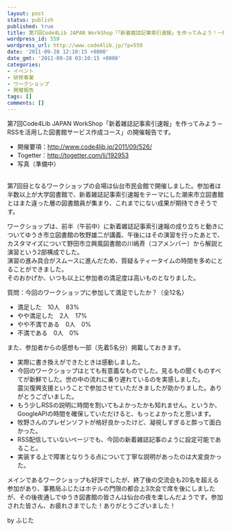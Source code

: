 ```yaml
---
layout: post
status: publish
published: true
title: 第7回Code4Lib JAPAN WorkShop「「新着雑誌記事索引速報」を作ってみよう！－RSSを活用した図書館サービス作成コース」（サービス構築コース））開催報告
wordpress_id: 559
wordpress_url: http://www.code4lib.jp/?p=559
date: '2011-09-28 12:10:15 +0000'
date_gmt: '2011-09-28 03:10:15 +0000'
categories:
- イベント
- 研修事業
- ワークショップ
- 開催報告
tags: []
comments: []
---
```

<p>第7回Code4Lib JAPAN WorkShop「新着雑誌記事索引速報」を作ってみよう－RSSを活用した図書館サービス作成コース」の開催報告です。</p>
<ul>
<li>開催要項：<a href="http://www.code4lib.jp/2011/09/526/">http://www.code4lib.jp/2011/09/526/</a></li>
<li>Togetter：<a href="http://togetter.com/li/192953">http://togetter.com/li/192953</a></li>
<li>写真（準備中）</li>
</ul>
<p><!--more--><br />
第7回目となるワークショップの会場は仙台市民会館で開催しました。参加者は半数以上が大学図書館で、新着雑誌記事索引速報をテーマにした潮来市立図書館とはまた違った層の図書館員が集まり、これまでにない成果が期待できそうです。</p>
<p>ワークショップは、前半（午前中）に新着雑誌記事索引速報の成り立ちと動きについてゆうき市立図書館の牧野雄二が講義、午後にはその演習を行ったあとで、カスタマイズについて野田市立興風図書館の川嶋斉（コアメンバー）から解説と演習という2部構成でした。<br />
演習の進み具合がスムースに進んだため、質疑＆ティータイムの時間を多めにとることができました。<br />
そのおかげか、いつも以上に参加者の満足度は高いものとなりました。</p>
<p>質問：今回のワークショップに参加して満足でしたか？（全12名）</p>
<ul>
<li>満足した　10人　83%</li>
<li>やや満足した　2人　17%</li>
<li>やや不満である　0人　0%</li>
<li>不満である　0人　0%</li>
</ul>
<p>また、参加者からの感想も一部（先着5名分）掲載しておきます。</p>
<ul>
<li>実際に書き換えができたときは感動しました。</li>
<li>今回のワークショップはとても有意義なものでした。見るもの聞くものすべてが新鮮でした。世の中の流れに乗り遅れているのを実感しました。<br />
震災復興支援ということで参加させていただきましたが助かりました。ありがとうございました。</li>
<li>もう少しRSSの説明に時間を割いてもよかったかも知れません。というか、GoogleAPIの時間を確保していただけると、もっとよかったと思います。</li>
<li>牧野さんのプレゼンソフトが格好良かったけど、凝視しすぎると酔って面白かった。</li>
<li>RSS配信していないページでも、今回の新着雑誌記事のように設定可能であること。</li>
<li>実装する上で障害となりうる点について丁寧な説明があったのは大変良かった。</li>
</ul>
<p>メインであるワークショップも好評でしたが、終了後の交流会も20名を超える参加があり、事務局ふじたはホテルの門限の都合上3次会で席を後にしましたが、その後夜通しでゆうき図書館の皆さんは仙台の夜を楽しんだようです。参加された皆さん、お疲れさまでした！ありがとうございました！</p>
<p>by ふじた</p>
